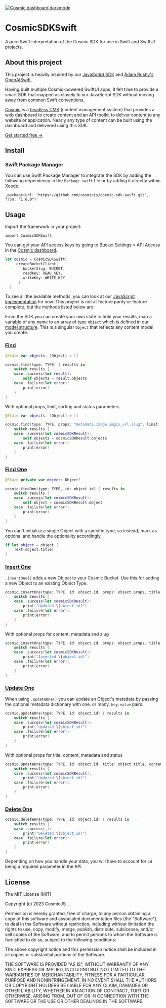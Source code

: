 <a href="https://app.cosmicjs.com/signup">
  <img src="https://imgix.cosmicjs.com/7d4c82a0-589d-11ee-8d99-6566412c38cc-GitHub.png?mask=corners&w=2000&auto=format&corner-radius=24,24,24,24" alt="Cosmic dashboard darkmode" />
</a>

# CosmicSDKSwift
A pure Swift interpretation of the Cosmic SDK for use in Swift and SwiftUI projects.

## About this project
This project is heavily inspired by our [JavaScript SDK](https://github.com/cosmicjs/cosmic-sdk-js) and [Adam Rushy's OpenAISwift](https://github.com/adamrushy/OpenAISwift/tree/main).

Having built multiple Cosmic-powered SwiftUI apps, it felt time to provide a smart SDK that mapped as closely to our JavaScript SDK without moving away from common Swift conventions.

[Cosmic](https://www.cosmicjs.com/) is a [headless CMS](https://www.cosmicjs.com/headless-cms) (content management system) that provides a web dashboard to create content and an API toolkit to deliver content to any website or application. Nearly any type of content can be built using the dashboard and delivered using this SDK.

[Get started free →](https://app.cosmicjs.com/signup)

## Install

### Swift Package Manager

You can use Swift Package Manager to integrate the SDK by adding the following dependency in the `Package.swift` file or by adding it directly within Xcode.

`.package(url: "https://github.com/cosmicjs/cosmic-sdk-swift.git", from: "1.0.0")`

## Usage

Import the framework in your project:

`import CosmicSDKSwift`

You can get your API access keys by going to Bucket Settings > API Access in the [Cosmic dashboard](https://app.cosmicjs.com/login).

```swift
let cosmic = CosmicSDKSwift(
    .createBucketClient(
        bucketSlug: BUCKET, 
        readKey: READ_KEY, 
        writeKey: WRITE_KEY
      )
  )
```

To see all the available methods, you can look at our [JavaScript implementation](https://www.cosmicjs.com/docs/api/) for now. This project is not at feature parity or feature complete, but the methods listed below are.

From the SDK you can create your own state to hold your results, map a variable of any name to an array of type `Object` which is defined in our [model structure](https://www.cosmicjs.com/docs/api/objects#the-object-model). This is a singular `Object` that reflects any content model you create.

### [Find](https://www.cosmicjs.com/docs/api/objects#get-objects)

```swift
@State var objects: [Object] = []

cosmic.find(type: TYPE) { results in
    switch results {
    case .success(let result):
        self.objects = result.objects
    case .failure(let error):
        print(error)
    }
}
```

With optional props, limit, sorting and status parameters.

```swift
@State var objects: [Object] = []

cosmic.find(type: TYPE, props: "metadata.image.imgix_url,slug", limit: "10", sort: .random, status: .any) { results in
    switch results {
    case .success(let cosmicSDKResult):
        self.objects = cosmicSDKResult.objects
    case .failure(let error):
        print(error)
    }
}
```

### [Find One](https://www.cosmicjs.com/docs/api/objects#get-a-single-object-by-id)

```swift
@State private var object: Object?

cosmic.findOne(type: TYPE, id: object.id) { results in
    switch results {
    case .success(let cosmicSDKResult):
        self.object = cosmicSDKResult.object
    case .failure(let error):
        print(error)
    }
}
```

You can't initialize a single Object with a specific type, so instead, mark as optional and handle the optionality accordingly.

```swift
if let object = object {
    Text(object.title)
}
```

### [Insert One](https://www.cosmicjs.com/docs/api/objects#create-an-object)

`.insertOne()` adds a new Object to your Cosmic Bucket. Use this for adding a new Object to an existing Object Type.

```swift
cosmic.insertOne(type: TYPE, id: object.id, props: object.props, title: object.title) { results in
    switch results {
    case .success(let cosmicSDKResult):
        print("Updated \(object.id)")
    case .failure(let error):
        print(error)
    }
}
```

With optional props for content, metadata and slug

```swift
cosmic.insertOne(type: TYPE, id: object.id, props: object.props, title: object.title, content: object.content, metadata: ["key": "value"], slug: object.slug) { results in
    switch results {
    case .success(let cosmicSDKResult):
        print("Inserted \(object.id)")
    case .failure(let error):
        print(error)
    }
}
```

### [Update One](https://www.cosmicjs.com/docs/api/objects#update-an-object)

When using `.updateOne()` you can update an Object's metadata by passing the optional metadata dictionary with one, or many, `key:value` pairs.

```swift
cosmic.updateOne(type: TYPE, id: object.id) { results in
    switch results {
    case .success(let cosmicSDKResult):
        print("Updated \(object.id)")
    case .failure(let error):
        print(error)
    }
}
```

With optional props for title, content, metadata and status

```swift
cosmic.updateOne(type: TYPE, id: object.id, title: object.title, content: object.content, metadata: ["key": "value"], status: .published) { results in
    switch results {
    case .success(let cosmicSDKResult):
        print("Updated \(object.id)")
    case .failure(let error):
        print(error)
    }
}
```

### [Delete One](https://www.cosmicjs.com/docs/api/objects#delete-an-object)

```swift
cosmic.deleteOne(type: TYPE, id: object.id) { results in
    switch results {
    case .success(_):
        print("Deleted \(object.id)")
    case .failure(let error):
        print(error)
    }
}
```

Depending on how you handle your data, you will have to account for `id` being a required parameter in the API.

## License

The MIT License (MIT)

Copyright (c) 2023 CosmicJS

Permission is hereby granted, free of charge, to any person obtaining a copy of this software and associated documentation files (the "Software"), to deal in the Software without restriction, including without limitation the rights to use, copy, modify, merge, publish, distribute, sublicense, and/or sell copies of the Software, and to permit persons to whom the Software is furnished to do so, subject to the following conditions:

The above copyright notice and this permission notice shall be included in all copies or substantial portions of the Software.

THE SOFTWARE IS PROVIDED "AS IS", WITHOUT WARRANTY OF ANY KIND, EXPRESS OR IMPLIED, INCLUDING BUT NOT LIMITED TO THE WARRANTIES OF MERCHANTABILITY, FITNESS FOR A PARTICULAR PURPOSE AND NONINFRINGEMENT. IN NO EVENT SHALL THE AUTHORS OR COPYRIGHT HOLDERS BE LIABLE FOR ANY CLAIM, DAMAGES OR OTHER LIABILITY, WHETHER IN AN ACTION OF CONTRACT, TORT OR OTHERWISE, ARISING FROM, OUT OF OR IN CONNECTION WITH THE SOFTWARE OR THE USE OR OTHER DEALINGS IN THE SOFTWARE.
